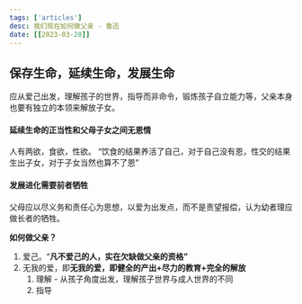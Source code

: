 ```yaml
---
tags: ['articles']
desc: 我们现在如何做父亲 - 鲁迅
date: [[2023-03-28]]
---
```


## 保存生命，延续生命，发展生命 

应从爱己出发，理解孩子的世界，指导而非命令，锻炼孩子自立能力等，父亲本身也要有独立的本领来解放子女。


#### 延续生命的正当性和父母子女之间无恩情
人有两欲，食欲，性欲。
“饮食的结果养活了自己，对于自己没有恩，性交的结果生出子女，对于子女当然也算不了恩”

#### 发展进化需要前者牺牲
父母应以尽义务和责任心为思想，以爱为出发点，而不是责望报偿，认为幼者理应做长者的牺牲。


**如何做父亲？**

1. 爱己。“**凡不爱己的人，实在欠缺做父亲的资格”**
2. 无我的爱，即**无我的爱，即健全的产出+尽力的教育+完全的解放**
	1. 理解 - 从孩子角度出发，理解孩子世界与成人世界的不同
	2. 指导





















